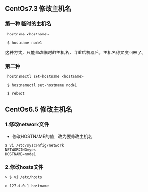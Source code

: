 ## CentOs7.3 修改主机名

### 第一种 临时的主机名
```
 hostname <hostname>

 $ hostname node1  
```
这种方式，只能修改临时的主机名，当重启机器后，主机名称又变回来了。

### 第二种
```
 hostnamectl set-hostname <hostname>

 $ hostnamectl set-hostname node1

 $ reboot
```
## CentOs6.5 修改主机名

### 1.修改network文件

* 修改HOSTNAME的值，改为要修改主机名

```shell
$ vi /etc/sysconfig/network
NETWORKING=yes
HOSTNAME=node1
```

### 2.修改hosts文件
```
> $ vi /etc/hosts

> 127.0.0.1 hostname
```
